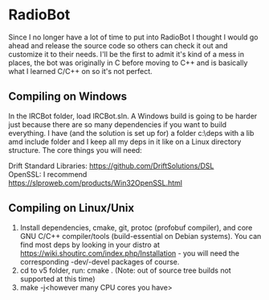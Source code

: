 # RadioBot

Since I no longer have a lot of time to put into RadioBot I thought I would go ahead and release the source code so others can check it out and customize it to their needs.
I'll be the first to admit it's kind of a mess in places, the bot was originally in C before moving to C++ and is basically what I learned C/C++ on so it's not perfect.

## Compiling on Windows

In the IRCBot folder, load IRCBot.sln. A Windows build is going to be harder just because there are so many dependencies if you want to build everything. I have (and the solution is set up for) a folder c:\deps with a lib amd include folder and I keep all my deps in it like on a Linux directory structure. The core things you will need:<br />

Drift Standard Libraries: https://github.com/DriftSolutions/DSL<br />
OpenSSL: I recommend https://slproweb.com/products/Win32OpenSSL.html

## Compiling on Linux/Unix

1. Install dependencies, cmake, git, protoc (profobuf compiler), and core GNU C/C++ compiler/tools (build-essential on Debian systems). You can find most deps by looking in your distro at https://wiki.shoutirc.com/index.php/Installation - you will need the corresponding -dev/-devel packages of course.<br />
2. cd to v5 folder, run: cmake . (Note: out of source tree builds not supported at this time)<br />
3. make -j&lt;however many CPU cores you have&gt;<br />
